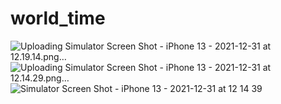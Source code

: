 # world_time

![Uploading Simulator Screen Shot - iPhone 13 - 2021-12-31 at 12.19.14.png…]()
![Uploading Simulator Screen Shot - iPhone 13 - 2021-12-31 at 12.14.29.png…]()
![Simulator Screen Shot - iPhone 13 - 2021-12-31 at 12 14 39](https://user-images.githubusercontent.com/96474905/147820699-0d4e098b-0e4d-4378-8404-6df23eb657fa.png)
